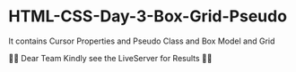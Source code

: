 # HTML-CSS-Day-3-Box-Grid-Pseudo
It contains Cursor Properties and Pseudo Class and Box Model and Grid


👀👀 Dear Team Kindly see the LiveServer for Results 👀👀
